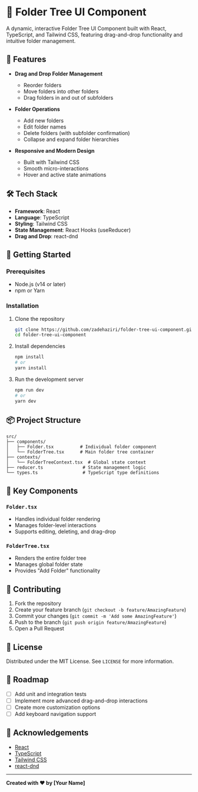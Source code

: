 # 📁 Folder Tree UI Component

A dynamic, interactive Folder Tree UI Component built with React, TypeScript, and Tailwind CSS, featuring drag-and-drop functionality and intuitive folder management.

## 🌟 Features

- **Drag and Drop Folder Management**
  - Reorder folders
  - Move folders into other folders
  - Drag folders in and out of subfolders

- **Folder Operations**
  - Add new folders
  - Edit folder names
  - Delete folders (with subfolder confirmation)
  - Collapse and expand folder hierarchies

- **Responsive and Modern Design**
  - Built with Tailwind CSS
  - Smooth micro-interactions
  - Hover and active state animations

## 🛠 Tech Stack

- **Framework**: React
- **Language**: TypeScript
- **Styling**: Tailwind CSS
- **State Management**: React Hooks (useReducer)
- **Drag and Drop**: react-dnd

## 🚀 Getting Started

### Prerequisites

- Node.js (v14 or later)
- npm or Yarn

### Installation

1. Clone the repository
   ```bash
   git clone https://github.com/zadehaziri/folder-tree-ui-component.git
   cd folder-tree-ui-component
   ```

2. Install dependencies
   ```bash
   npm install
   # or
   yarn install
   ```

3. Run the development server
   ```bash
   npm run dev
   # or
   yarn dev
   ```

## 📦 Project Structure

```
src/
├── components/
│   ├── Folder.tsx          # Individual folder component
│   └── FolderTree.tsx      # Main folder tree container
├── contexts/
│   └── FolderTreeContext.tsx  # Global state context
├── reducer.ts               # State management logic
└── types.ts                 # TypeScript type definitions
```

## 🎨 Key Components

### `Folder.tsx`
- Handles individual folder rendering
- Manages folder-level interactions
- Supports editing, deleting, and drag-drop

### `FolderTree.tsx`
- Renders the entire folder tree
- Manages global folder state
- Provides "Add Folder" functionality

## 🤝 Contributing

1. Fork the repository
2. Create your feature branch (`git checkout -b feature/AmazingFeature`)
3. Commit your changes (`git commit -m 'Add some AmazingFeature'`)
4. Push to the branch (`git push origin feature/AmazingFeature`)
5. Open a Pull Request

## 📝 License

Distributed under the MIT License. See `LICENSE` for more information.

## 🌈 Roadmap

- [ ] Add unit and integration tests
- [ ] Implement more advanced drag-and-drop interactions
- [ ] Create more customization options
- [ ] Add keyboard navigation support

## 🙌 Acknowledgements

- [React](https://reactjs.org/)
- [TypeScript](https://www.typescriptlang.org/)
- [Tailwind CSS](https://tailwindcss.com/)
- [react-dnd](https://react-dnd.github.io/react-dnd/)

---

**Created with ❤️ by [Your Name]**

